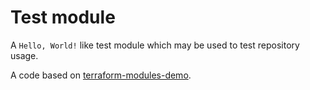 # Test module

A `Hello, World!` like test module which may be used to test repository usage.

A code based on [terraform-modules-demo](https://github.com/techpivot/terraform-modules-demo/tree/main/null/random).
